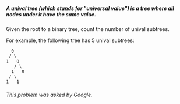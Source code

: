 ##### A unival tree (which stands for "universal value") is a tree where all nodes under it have the same value.

Given the root to a binary tree, count the number of unival subtrees.

For example, the following tree has 5 unival subtrees:
 
 ```
   0
  / \
 1   0
    / \
   1   0
  / \
 1   1
```

###### This problem was asked by Google.
